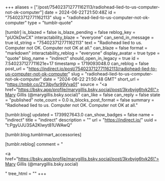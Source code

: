 +++
aliases = ["/post/754023712771162113/radiohead-lied-to-us-computer-not-ok-computer"]
date = 2024-06-22T21:50:48Z
id = "754023712771162113"
slug = "radiohead-lied-to-us-computer-not-ok-computer"
type = "tumblr-quote"

[tumblr]
is_blazed = false
is_blaze_pending = false
reblog_key = "pUOkDwCX"
interactability_blaze = "everyone"
can_send_in_message = true
id_string = "754023712771162113"
text = "Radiohead lied to us. Computer not OK. Computer not OK at all."
can_blaze = false
format = "markdown"
interactability_reblog = "everyone"
display_avatar = true
type = "quote"
blog_name = "indirect"
should_open_in_legacy = true
id = 7.540237127711621e+17
timestamp = 1719093048.0
can_reblog = false
post_url = "https://indirect.io/post/754023712771162113/radiohead-lied-to-us-computer-not-ok-computer"
slug = "radiohead-lied-to-us-computer-not-ok-computer"
date = "2024-06-22 21:50:48 GMT"
short_url = "https://tmblr.co/ZY3jbyfsr99Vya01"
source = "<a href=\"https://bsky.app/profile/marygillis.bsky.social/post/3kvbyjg6tvk26\">Mary Gillis (@marygillis.bsky.social)</a>"
can_like = false
can_reply = false
state = "published"
note_count = 0.0
is_blocks_post_format = false
summary = "Radiohead lied to us. Computer not OK. Computer not OK at all."

[tumblr.blog]
updated = 1739927643.0
can_show_badges = false
name = "indirect"
title = "indirect"
description = ""
url = "https://indirect.io/"
uuid = "t:PgyUJU3SA2Klwyt81UWAwQ"

[tumblr.blog.tumblrmart_accessories]

[tumblr.reblog]
comment = "<p><a href=\"https://bsky.app/profile/marygillis.bsky.social/post/3kvbyjg6tvk26\">Mary Gillis (@marygillis.bsky.social)</a></p>"
tree_html = ""
+++
